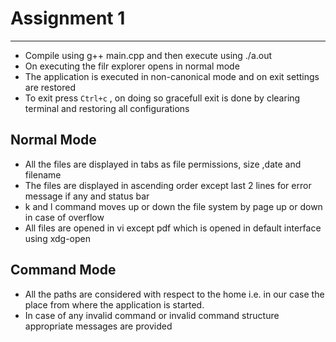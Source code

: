 #  Assignment 1

---
- Compile using g++ main.cpp  and then execute using ./a.out
- On executing the filr explorer opens in normal mode
- The application is executed in non-canonical mode and on exit settings are restored
- To exit press `Ctrl+c` , on doing so gracefull exit is done by clearing terminal and restoring all configurations

## Normal Mode

- All the files are displayed in tabs as file permissions, size ,date and filename
- The files are displayed in ascending order except last 2 lines for error message if any and status bar
- k and l command moves up  or down the file system by page up or down in case of overflow
- All files are opened in vi except pdf which is opened in  default interface using xdg-open


## Command Mode
- All the paths are considered with respect to the home i.e. in our case the place from where the application is started.
- In case of any invalid command or invalid command structure appropriate messages are provided


